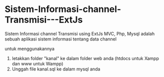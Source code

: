 Sistem-Informasi-channel-Transmisi---ExtJs
==========================================

Sistem Informasi channel Transmisi using ExtJs MVC, Php, Mysql adalah sebuah aplikasi sistem informasi tentang data channel

untuk menggunakannya 
1. letakkan folder "kanal" ke dalam folder web anda (htdocs untuk Xampp dan www untuk Wampp)
2. Unggah file kanal.sql ke dalam mysql anda
